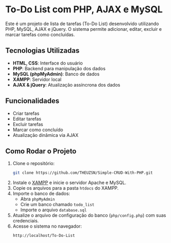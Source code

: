 # To-Do List com PHP, AJAX e MySQL

Este é um projeto de lista de tarefas (To-Do List) desenvolvido utilizando PHP, MySQL, AJAX e jQuery. O sistema permite adicionar, editar, excluir e marcar tarefas como concluídas.

## Tecnologias Utilizadas
- **HTML, CSS**: Interface do usuário
- **PHP**: Backend para manipulação dos dados
- **MySQL (phpMyAdmin)**: Banco de dados
- **XAMPP**: Servidor local
- **AJAX & jQuery**: Atualização assíncrona dos dados

## Funcionalidades
- Criar tarefas
- Editar tarefas
- Excluir tarefas
- Marcar como concluído
- Atualização dinâmica via AJAX

## Como Rodar o Projeto

1. Clone o repositório:
   ```bash
   git clone https://github.com/THEUZSN/Simple-CRUD-With-PHP.git
   ```
2. Instale o [XAMPP](https://www.apachefriends.org/index.html) e inicie o servidor Apache e MySQL.
3. Copie os arquivos para a pasta `htdocs` do XAMPP.
4. Importe o banco de dados:
   - Abra `phpMyAdmin`
   - Crie um banco chamado `todo_list`
   - Importe o arquivo `database.sql`
5. Atualize o arquivo de configuração do banco (`php/config.php`) com suas credenciais.
6. Acesse o sistema no navegador:
   ```
   http://localhost/To-Do-List
 
